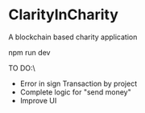 # ClarityInCharity
A blockchain based charity application

npm run dev

TO DO:\
-  Error in sign Transaction by project
- Complete logic for "send money"
- Improve UI